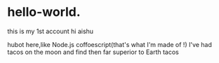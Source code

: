 # hello-world.
this is my 1st account
hi aishu

hubot here,like Node.js coffoescript(that's what I'm made of !)
I've had tacos on the moon and find then far superior to Earth tacos
